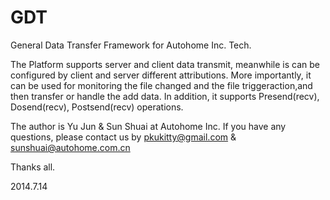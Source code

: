 GDT
===

General Data Transfer Framework for Autohome Inc. Tech.

The Platform supports server and client data transmit, meanwhile is can be configured by client and server different attributions. More importantly, it can be used for monitoring the file changed and the file triggeraction,and then transfer or handle the add data. In addition, it supports Presend(recv), Dosend(recv), Postsend(recv) operations.

The author is Yu Jun & Sun Shuai at Autohome Inc.  If you have any questions, please contact us by pkukitty@gmail.com & sunshuai@autohome.com.cn

Thanks all.

2014.7.14

